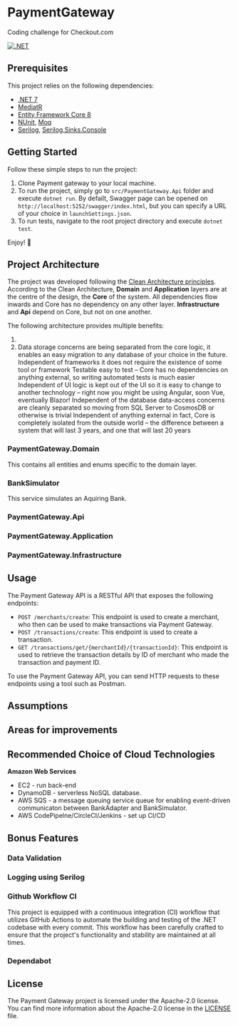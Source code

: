 # PaymentGateway
Coding challenge for Checkout.com

[![.NET](https://github.com/victoriademina/PaymentGateway/actions/workflows/dotnet.yml/badge.svg?branch=main)](https://github.com/victoriademina/PaymentGateway/actions/workflows/dotnet.yml)

## Prerequisites

This project relies on the following dependencies:

* [.NET 7](https://dotnet.microsoft.com/en-us/download/dotnet/7.0)
* [MediatR](https://github.com/jbogard/MediatR)
* [Entity Framework Core 8](https://learn.microsoft.com/en-us/ef/core/providers/in-memory/?tabs=dotnet-core-cli)
* [NUnit](https://nunit.org/), [Moq](https://github.com/moq)
* [Serilog](https://github.com/serilog/serilog/wiki/Getting-Started), [Serilog.Sinks.Console](https://github.com/serilog/serilog/wiki/Getting-Started)

## Getting Started

Follow these simple steps to run the project:
1. Clone Payment gateway to your local machine.
2. To run the project, simply go to `src/PaymentGateway.Api` folder and execute `dotnet run`. By defailt, Swagger page can be opened on `http://localhost:5252/swagger/index.html`, but you can specify a URL of your choice in `launchSettings.json`.
3. To run tests, navigate to the root project directory and execute `dotnet test`. 

Enjoy! 🙌

## Project Architecture

The project was developed following the [Clean Architecture principles](https://jasontaylor.dev/clean-architecture-getting-started/). 
According to the Clean Architecture, **Domain** and **Application** layers are at the centre of the design, the **Core** of the system.
All dependencies flow inwards and Core has no dependency on any other layer. **Infrastructure** and **Api** depend on Core, but not on one another.

The following architecture provides multiple benefits:

1. 
2. Data storage concerns are being separated from the core logic, it enables an easy migration to any database of your choice in the future.
Independent of frameworks it does not require the existence of some tool or framework
Testable easy to test – Core has no dependencies on anything external, so writing automated tests is much easier
Independent of UI logic is kept out of the UI so it is easy to change to another technology – right now you might be using Angular, soon Vue, eventually Blazor!
Independent of the database data-access concerns are cleanly separated so moving from SQL Server to CosmosDB or otherwise is trivial
Independent of anything external in fact, Core is completely isolated from the outside world – the difference between a system that will last 3 years, and one that will last 20 years

### PaymentGateway.Domain
This contains all entities and enums specific to the domain layer.

### BankSimulator
This service simulates an Aquiring Bank.

### PaymentGateway.Api

### PaymentGateway.Application

### PaymentGateway.Infrastructure


## Usage

The Payment Gateway API is a RESTful API that exposes the following endpoints:

* `POST /merchants/create`: This endpoint is used to create a merchant, who then can be used to make transactions via Payment Gateway.
* `POST /transactions/create`: This endpoint is used to create a transaction. 
* `GET /transactions/get/{merchantId}/{transactionId}`: This endpoint is used to retrieve the transaction details by ID of merchant who made the transaction and payment ID.

To use the Payment Gateway API, you can send HTTP requests to these endpoints using a tool such as Postman.

## Assumptions

## Areas for improvements

## Recommended Choice of Cloud Technologies

**Amazon Web Services**
- EC2 - run back-end
- DynamoDB - serverless NoSQL database. 
- AWS SQS - a message queuing service queue for enabling event-driven communicaton between BankAdapter and BankSimulator.
- AWS CodePipelne/CircleCI/Jenkins - set up CI/CD

## Bonus Features

### Data Validation
### Logging using Serilog
### Github Workflow CI
This project is equipped with a continuous integration (CI) workflow that utilizes GitHub Actions to automate the building and testing of the .NET codebase with every commit. This workflow has been carefully crafted to ensure that the project's functionality and stability are maintained at all times.
### Dependabot

## License

The Payment Gateway project is licensed under the Apache-2.0 license. You can find more information about the Apache-2.0 license in the [LICENSE](https://github.com/victoriademina/PaymentGateway/blob/main/LICENSE) file.
